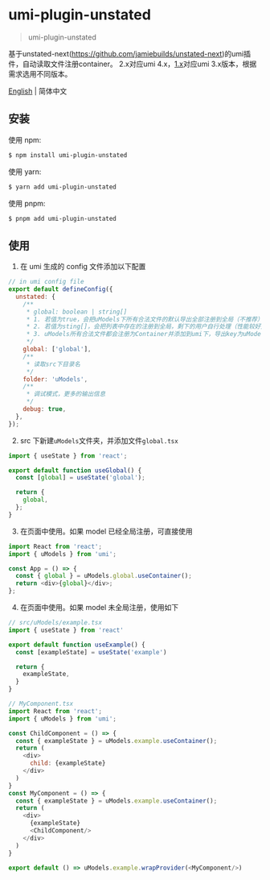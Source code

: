 # umi-plugin-unstated

> umi-plugin-unstated

基于unstated-next(https://github.com/jamiebuilds/unstated-next)的umi插件，自动读取文件注册container。
2.x对应umi 4.x，[1.x](https://github.com/skimklin/umi-plugin-unstated/blob/version1.x/README.md)对应umi 3.x版本，根据需求选用不同版本。

[English](README.md) | 简体中文

## 安装


使用 npm:

```bash
$ npm install umi-plugin-unstated
```

使用 yarn:

```bash
$ yarn add umi-plugin-unstated
```

使用 pnpm:

```bash
$ pnpm add umi-plugin-unstated
```
 
## 使用

1. 在 umi 生成的 config 文件添加以下配置

```javascript
// in umi config file
export default defineConfig({
  unstated: {
    /**
     * global: boolean | string[]
     * 1. 若值为true，会把uModels下所有合法文件的默认导出全部注册到全局（不推荐）
     * 2. 若值为sting[]，会把列表中存在的注册到全局，剩下的用户自行处理（性能较好）
     * 3. uModels所有合法文件都会注册为Container并添加到umi下，导出key为uModels（import { uModels } from 'umi'）
     */
    global: ['global'],
    /**
     * 读取src下目录名
     */
    folder: 'uModels',
    /**
     * 调试模式，更多的输出信息
     */
    debug: true,
  },
});
```

2. src 下新建`uModels`文件夹，并添加文件`global.tsx`

```javascript
import { useState } from 'react';

export default function useGlobal() {
  const [global] = useState('global');

  return {
    global,
  };
}
```

3. 在页面中使用。如果 model 已经全局注册，可直接使用

```javascript
import React from 'react';
import { uModels } from 'umi';

const App = () => {
  const { global } = uModels.global.useContainer();
  return <div>{global}</div>;
};
```

4. 在页面中使用。如果 model 未全局注册，使用如下

```javascript
// src/uModels/example.tsx
import { useState } from 'react'

export default function useExample() {
  const [exampleState] = useState('example')

  return {
    exampleState,
  }
}

// MyComponent.tsx
import React from 'react';
import { uModels } from 'umi';

const ChildComponent = () => {
  const { exampleState } = uModels.example.useContainer();
  return (
    <div>
      child: {exampleState}
    </div>
  )
}
const MyComponent = () => {
  const { exampleState } = uModels.example.useContainer();
  return (
    <div>
      {exampleState}
      <ChildComponent/>
    </div>
  )
}

export default () => uModels.example.wrapProvider(<MyComponent/>)
```
